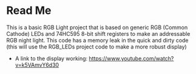 # Read Me
This is a basic RGB Light project that is based on generic RGB (Common Cathode) LEDs and 74HC595 8-bit shift registers to make an addressable RGB night light. This code has a memory leak in the quick and dirty code (this will use the RGB_LEDs project code to make a more robust display)

* A link to the display working: https://www.youtube.com/watch?v=k5VAmvY6d30